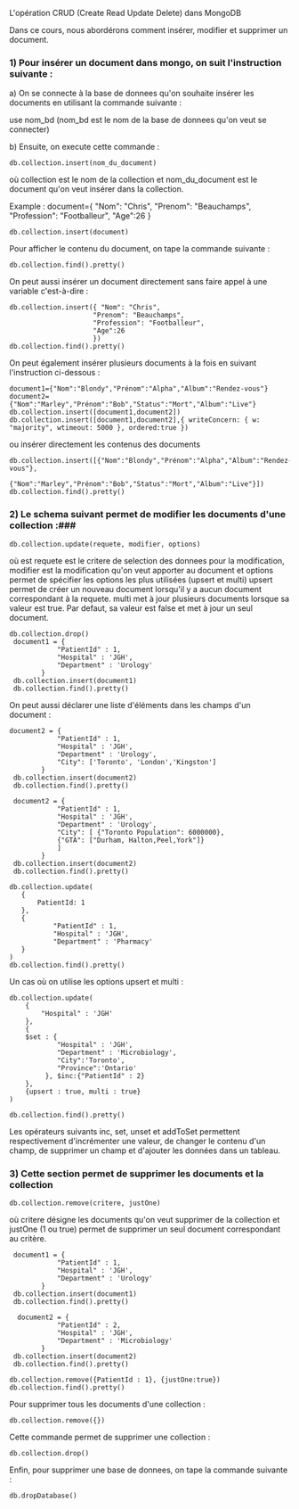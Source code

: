 L'opération CRUD (Create Read Update Delete) dans MongoDB

Dans ce cours, nous abordérons comment insérer, modifier et supprimer un document.

### 1) Pour insérer un document dans mongo, on suit l'instruction suivante : ###

a) On se connecte à la base de donnees qu'on souhaite insérer les documents en utilisant la commande suivante : 

 use nom_bd (nom_bd est le nom de la base de donnees qu'on veut se connecter)
 
b) Ensuite, on execute cette commande : 
```
db.collection.insert(nom_du_document) 
```

où collection est le nom de la collection et nom_du_document est le document qu'on veut insérer dans la collection.

Example : document={ "Nom": "Chris",
                     "Prenom": "Beauchamps", 
                     "Profession": "Footballeur",
                     "Age":26 
                     }
```		     
db.collection.insert(document)
```
Pour afficher le contenu du document, on tape la commande suivante :
```
db.collection.find().pretty()
```
On peut aussi insérer un document directement sans faire appel à une variable c'est-à-dire :
```
db.collection.insert({ "Nom": "Chris",
                     "Prenom": "Beauchamps", 
                     "Profession": "Footballeur",
                     "Age":26 
                     })
db.collection.find().pretty()
```
On peut également insérer plusieurs documents à la fois en suivant l'instruction ci-dessous :
```
document1={"Nom":"Blondy","Prénom":"Alpha","Album":"Rendez-vous"}
document2={"Nom":"Marley","Prénom":"Bob","Status":"Mort","Album":"Live"}
db.collection.insert([document1,document2]) 
db.collection.insert([document1,document2],{ writeConcern: { w: "majority", wtimeout: 5000 }, ordered:true }) 
```
ou insérer directement les contenus des documents 
```
db.collection.insert([{"Nom":"Blondy","Prénom":"Alpha","Album":"Rendez-vous"},
                     {"Nom":"Marley","Prénom":"Bob","Status":"Mort","Album":"Live"}])
db.collection.find().pretty()
```
### 2) Le schema suivant permet de modifier les documents d'une collection :###
```
db.collection.update(requete, modifier, options) 
```
où  est requete est le critere de selection des donnees pour la modification, 
modifier est la modification qu'on veut apporter au document et 
options permet de spécifier les options les plus utilisées (upsert et multi)
upsert permet de créer un nouveau document lorsqu'il y a aucun document correspondant à la requete.
multi met à jour plusieurs documents lorsque sa valeur est true. Par defaut, sa valeur est false et met à jour un seul document.
```
db.collection.drop()
 document1 = {
			"PatientId" : 1, 
			"Hospital" : 'JGH', 
			"Department" : 'Urology'
		}
 db.collection.insert(document1)
 db.collection.find().pretty()
 ```
On peut aussi déclarer une liste d'éléments dans les champs d'un document : 
```
document2 = {
			"PatientId" : 1, 
			"Hospital" : 'JGH', 
			"Department" : 'Urology',
			"City": ['Toronto', 'London','Kingston']
		}
 db.collection.insert(document2)
 db.collection.find().pretty()

 document2 = {
			"PatientId" : 1, 
			"Hospital" : 'JGH', 
			"Department" : 'Urology',
			"City": [ {"Toronto Population": 6000000},
			{"GTA": ["Durham, Halton,Peel,York"]}
			]
		}
 db.collection.insert(document2)
 db.collection.find().pretty()
 ```
 ```
db.collection.update(
	{ 
		PatientId: 1
	},
	{
			"PatientId" : 1, 
			"Hospital" : 'JGH', 
			"Department" : 'Pharmacy'
	}
)
db.collection.find().pretty()
```
Un cas où on utilise les options upsert et multi : 
```
db.collection.update(
	{ 
		"Hospital" : 'JGH'
	},
	{
	$set : {		
			"Hospital" : 'JGH', 
			"Department" : 'Microbiology',
			"City":'Toronto',
			"Province":'Ontario'
	     }, $inc:{"PatientId" : 2}
	},
	{upsert : true, multi : true}
)

db.collection.find().pretty()
```
Les opérateurs suivants inc, set, unset et addToSet permettent respectivement d'incrémenter une valeur, de changer le contenu d'un champ, de supprimer un champ 
et d'ajouter les données dans un tableau.

### 3) Cette section permet de supprimer les documents et la collection ###
```
db.collection.remove(critere, justOne)
```
où critere désigne les documents qu'on veut supprimer de la collection et 
justOne (1 ou true) permet de supprimer un seul document correspondant au critère.
```
 document1 = {
			"PatientId" : 1, 
			"Hospital" : 'JGH', 
			"Department" : 'Urology'
		}
 db.collection.insert(document1)
 db.collection.find().pretty()
 
  document2 = {
			"PatientId" : 2, 
			"Hospital" : 'JGH', 
			"Department" : 'Microbiology'
		}
 db.collection.insert(document2)
 db.collection.find().pretty()

db.collection.remove({PatientId : 1}, {justOne:true})
db.collection.find().pretty()
```
Pour supprimer tous les documents d'une collection : 
```
db.collection.remove({})
```
Cette commande permet de supprimer une collection :
```
db.collection.drop()
```
Enfin, pour supprimer une base de donnees, on tape la commande suivante : 
```
db.dropDatabase()
```

